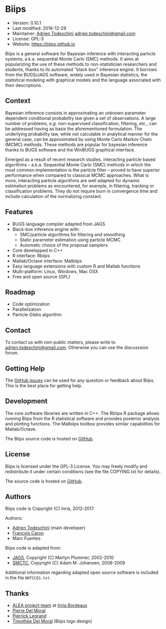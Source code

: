 Biips
=============================================================================

- Version:       0.10.1
- Last modified: 2016-12-29
- Maintainer:    [Adrien Todeschini](http://adrien.tspace.fr) <adrien.todeschini@gmail.com>
- License:       GPL-3
- Website:       <https://biips.github.io>

Biips is a general software for Bayesian inference with interacting particle systems, a.k.a. sequential Monte Carlo (SMC) methods.
It aims at popularizing the use of these methods to non-statistician researchers and students, thanks to its automated "black box" inference engine.
It borrows from the BUGS/JAGS software, widely used in Bayesian statistics, the statistical modeling with graphical models and the language associated with their descriptions.

Context
-----------------------------------------------------------------------------
Bayesian inference consists in approximating an unknown parameter dependent 
conditional probability law given a set of observations. A large number of 
problems, _e.g._ non-supervised classification, filtering, _etc._, can be 
addressed having as basis the aforementioned formulation. The underlying 
probability law, while not calculable in analytical manner for the general case, 
can be approximated by using Monte Carlo Markov Chain (MCMC) methods. These 
methods are popular for bayesian inference thanks to BUGS software and the 
WinBUGS graphical interface.

Emerged as a result of recent research studies, interacting particle based 
algorithms – a.k.a. Sequential Monte Carlo (SMC) methods in which the most 
common implementation is the particle filter – proved to have superior 
performance when compared to classical MCMC approaches. What is more, 
interacting particle algorithms are well adapted for dynamic estimation problems 
as encountered, for example, in filtering, tracking or classification problems. 
They do not require burn in convergence time and include calculation of the 
normalizing constant.

Features
-----------------------------------------------------------------------------
- BUGS language compiler adapted from JAGS
- Black-box inference engine with:
    - SMC/particle algorithms for filtering and smoothing
    - Static parameter estimation using particle MCMC
    - Automatic choice of the proposal samplers
- Core developped in C++
- R interface: Rbiips
- Matlab/Octave interface: Matbiips
- Easy language extensions with custom R and Matlab functions
- Multi-platform: Linux, Windows, Mac OSX
- Free and open source (GPL)

Roadmap
-----------------------------------------------------------------------------
- Code optimization
- Parallelization
- Particle Gibbs algorithm

Contact
-----------------------------------------------------------------------------
To contact us with non-public matters, please write to <adrien.todeschini@gmail.com>.
Otherwise you can use the discusssion forum.

Getting Help
-----------------------------------------------------------------------------
The [GitHub issues](https://github.com/biips/biips/issues) can be used for any question or feedback 
about Biips.
This is the best place for getting help.

Development
-----------------------------------------------------------------------------
The core software libraries are written in C++.
The Rbiips R package allows running Biips from the R statistical software and 
provides posterior analysis and plotting functions.
The Matbiips toolbox provides similar capabilities for Matlab/Octave.

The Biips source code is hosted on [GitHub](https://github.com/biips/biips).

License
-----------------------------------------------------------------------------
Biips is licensed under the GPL-3 License. You may freely modify and 
redistribute it under certain conditions (see the file COPYING.txt for details).

The source code is hosted on [GitHub](https://github.com/biips/biips).

Authors
-----------------------------------------------------------------------------
Biips code is Copyright (C) Inria, 2012-2017.

Authors:

- [Adrien Todeschini](http://adrien.tspace.fr) (main developer)
- [Francois Caron](http://www.stats.ox.ac.uk/~caron/)
- Marc Fuentes

Biips code is adapted from:

- [JAGS](http://mcmc-jags.sourceforge.net/), Copyright (C) Martyn Plummer, 
2002-2010
- [SMCTC](http://www2.warwick.ac.uk/fac/sci/statistics/staff/academic-research/johansen/smctc/), 
Copyright (C) Adam M. Johansen, 2008-2009

Additional information regarding adapted open source software is included in the 
file `NOTICES.txt`.

Thanks
-----------------------------------------------------------------------------
- [ALEA project-team](http://alea.bordeaux.inria.fr) at 
[Inria Bordeaux](http://www.inria.fr/centre/bordeaux)
- [Pierre Del Moral](http://web.maths.unsw.edu.au/~peterdel-moral/)
- [Pierrick Legrand](http://www.sm.u-bordeaux2.fr/~legrand/)
- [Timothée Del Moral](http://rubis3.blogspot.fr/) (Biips logo design)

